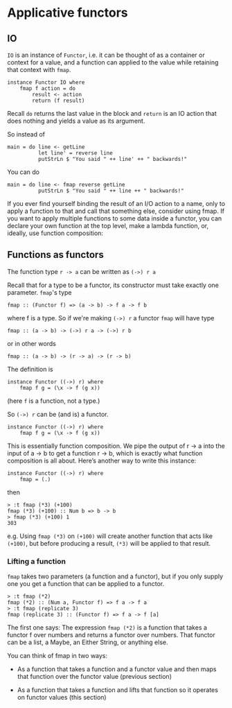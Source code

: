 # Applicative functors

## IO

`IO` is an instance of `Functor`, i.e. it can be thought of as a container or
context for a value, and a function can applied to the value while retaining
that context with `fmap`.

    instance Functor IO where
        fmap f action = do
            result <- action
            return (f result)

Recall `do` returns the last value in the block and `return` is an IO action
that does nothing and yields a value as its argument.

So instead of

    main = do line <- getLine
              let line' = reverse line
              putStrLn $ "You said " ++ line' ++ " backwards!"

You can do

    main = do line <- fmap reverse getLine
              putStrLn $ "You said " ++ line ++ " backwards!"


If you ever find yourself binding the result of an I/O action to a name, only
to apply a function to that and call that something else, consider using fmap.
If you want to apply multiple functions to some data inside a functor, you can
declare your own function at the top level, make a lambda function, or,
ideally, use function composition:

## Functions as functors

The function type `r -> a` can be written as `(->) r a`

Recall that for a type to be a functor, its constructor must take exactly one
parameter. `fmap`'s type

    fmap :: (Functor f) => (a -> b) -> f a -> f b

where f is a type. So if we're making `(->) r` a functor `fmap` will have type

    fmap :: (a -> b) -> (->) r a -> (->) r b

or in other words

    fmap :: (a -> b) -> (r -> a) -> (r -> b)

The definition is

    instance Functor ((->) r) where
        fmap f g = (\x -> f (g x))

(here `f` is a function, not a type.)


So `(->) r` can be (and is) a functor.

    instance Functor ((->) r) where
        fmap f g = (\x -> f (g x))

This is essentially function composition. We pipe the output of r -> a into the
input of a -> b to get a function r -> b, which is exactly what function
composition is all about. Here’s another way to write this instance:

    instance Functor ((->) r) where
        fmap = (.)

then

```
> :t fmap (*3) (+100)
fmap (*3) (+100) :: Num b => b -> b
> fmap (*3) (+100) 1
303
```

e.g. Using `fmap (*3)` on `(+100)` will create another function that acts like
`(+100)`, but before producing a result, `(*3)` will be applied to that result.

### Lifting a function

`fmap` takes two parameters (a function and a functor), but if you only supply
one you get a function that can be applied to a functor.

```
> :t fmap (*2)
fmap (*2) :: (Num a, Functor f) => f a -> f a
> :t fmap (replicate 3)
fmap (replicate 3) :: (Functor f) => f a -> f [a]
```

The first one says: The expression `fmap (*2)` is a function that takes a
functor f over numbers and returns a functor over numbers. That functor can be
a list, a Maybe, an Either String, or anything else.

You can think of fmap in two ways:

 - As a function that takes a function and a functor value and then maps that
   function over the functor value (previous section)

 - As a function that takes a function and lifts that function so it operates
   on functor values (this section)
